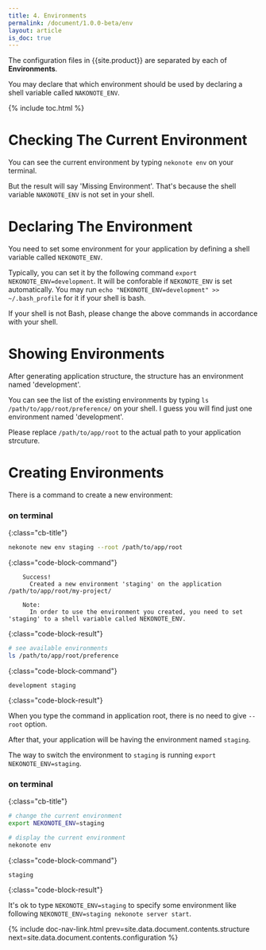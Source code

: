 ```yaml
---
title: 4. Environments
permalink: /document/1.0.0-beta/env
layout: article
is_doc: true
---
```

The configuration files in {{site.product}} are separated by each of **Environments**.

You may declare that which environment should be used by declaring a shell variable called `NAKONOTE_ENV`.

{% include toc.html %}

# Checking The Current Environment

You can see the current environment by typing `nekonote env` on your terminal.

But the result will say 'Missing Environment'. That's because the shell variable `NAKONOTE_ENV` is not set in your shell.

# Declaring The Environment

You need to set some environment for your application by defining a shell variable called `NEKONOTE_ENV`.

Typically, you can set it by the following command `export NEKONOTE_ENV=development`.
It will be conforable if `NEKONOTE_ENV` is set automatically. You may run `echo "NEKONOTE_ENV=development" >> ~/.bash_profile` for it if your shell is bash.

<p class="tip">If your shell is not Bash, please change the above commands in accordance with your shell.</p>

# Showing Environments
After generating application structure, the structure has an environment named 'development'.

You can see the list of the existing environments by typing `ls /path/to/app/root/preference/` on your shell.
I guess you will find just one environment named 'development'.

<p class="tip">Please replace <code>/path/to/app/root</code> to the actual path to your application strcuture.</p>

# Creating Environments

There is a command to create a new environment:

### on terminal
{:class="cb-title"}
```bash
nekonote new env staging --root /path/to/app/root
```
{:class="code-block-command"}

```
    Success!
      Created a new environment 'staging' on the application /path/to/app/root/my-project/

    Note:
      In order to use the environment you created, you need to set 'staging' to a shell variable called NEKONOTE_ENV.
```
{:class="code-block-result"}

```bash
# see available environments
ls /path/to/app/root/preference
```
{:class="code-block-command"}

```
development staging
```
{:class="code-block-result"}

<p class="tip">When you type the command in application root, there is no need to give <code>--root</code> option.</p>

After that, your application will be having the environment named `staging`.

The way to switch the environment to `staging` is running `export NEKONOTE_ENV=staging`.

### on terminal
{:class="cb-title"}
```bash
# change the current environment
export NEKONOTE_ENV=staging

# display the current environment
nekonote env
```
{:class="code-block-command"}

```
staging
```
{:class="code-block-result"}

It's ok to type `NEKONOTE_ENV=staging` to specify some environment like following `NEKONOTE_ENV=staging nekonote server start`.



{% include doc-nav-link.html prev=site.data.document.contents.structure next=site.data.document.contents.configuration %}
